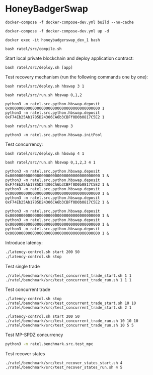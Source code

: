 # HoneyBadgerSwap

`docker-compose -f docker-compose-dev.yml build --no-cache`

`docker-compose -f docker-compose-dev.yml up -d`

`docker exec -it honeybadgerswap_dev_1 bash`

`bash ratel/src/compile.sh`

Start local private blockchain and deploy application contract:
```
bash ratel/src/deploy.sh [app]
```

Test recovery mechanism (run the following commands one by one):
```
bash ratel/src/deploy.sh hbswap 3 1

bash ratel/src/run.sh hbswap 0,1,2

python3 -m ratel.src.python.hbswap.deposit 0x0000000000000000000000000000000000000000 1 
python3 -m ratel.src.python.hbswap.deposit 0xF74Eb25Ab1785D24306CA6b3CBFf0D0b0817C5E2 1 

bash ratel/src/run.sh hbswap 3

python3 -m ratel.src.python.hbswap.initPool
```

Test concurrency:
```
bash ratel/src/deploy.sh hbswap 4 1

bash ratel/src/run.sh hbswap 0,1,2,3 4 1

python3 -m ratel.src.python.hbswap.deposit 0x0000000000000000000000000000000000000000 1 &
python3 -m ratel.src.python.hbswap.deposit 0xF74Eb25Ab1785D24306CA6b3CBFf0D0b0817C5E2 1 &
python3 -m ratel.src.python.hbswap.deposit 0x0000000000000000000000000000000000000000 1 &
python3 -m ratel.src.python.hbswap.deposit 0xF74Eb25Ab1785D24306CA6b3CBFf0D0b0817C5E2 1 &

python3 -m ratel.src.python.hbswap.deposit 0x0000000000000000000000000000000000000000 1 &
python3 -m ratel.src.python.hbswap.deposit 0x0000000000000000000000000000000000000000 1 &
python3 -m ratel.src.python.hbswap.deposit 0x0000000000000000000000000000000000000000 1 &

```

Introduce latency:
```bash
./latency-control.sh start 200 50
./latency-control.sh stop
```

Test single trade
```
./ratel/benchmark/src/test_concurrent_trade_start.sh 1 1
./ratel/benchmark/src/test_concurrent_trade_run.sh 1 1 1
```

Test concurrent trade
```
./latency-control.sh stop
./ratel/benchmark/src/test_concurrent_trade_start.sh 10 10
./ratel/benchmark/src/test_concurrent_trade_start.sh 2 1

./latency-control.sh start 200 50
./ratel/benchmark/src/test_concurrent_trade_run.sh 10 10 10
./ratel/benchmark/src/test_concurrent_trade_run.sh 10 5 5
```

Test MP-SPDZ concurrency
```bash
python3 -m ratel.benchmark.src.test_mpc
```

Test recover states
```bash
./ratel/benchmark/src/test_recover_states_start.sh 4
./ratel/benchmark/src/test_recover_states_run.sh 4 5
```

